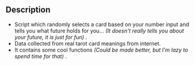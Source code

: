 ## Description
* Script which randomly selects a card based on your number input and tells you what future holds for you... _(It doesn't really tells you about your future, it is just for fun)_ . 
* Data collected from real tarot card meanings from internet.
* It contains some cool functions _(Could be made better, but I'm lazy to spend time for that)_ .

